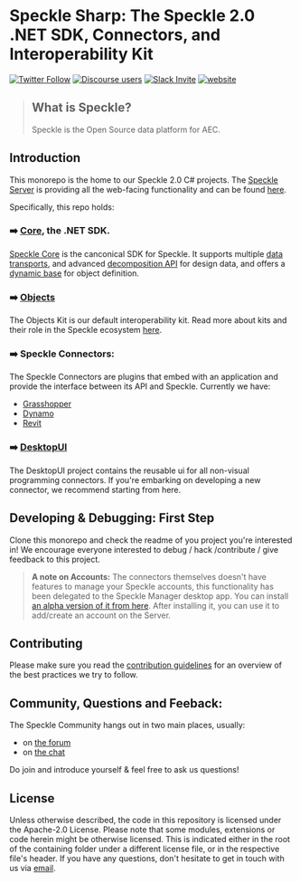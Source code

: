 # Speckle Sharp: The Speckle 2.0 .NET SDK, Connectors, and Interoperability Kit

[![Twitter Follow](https://img.shields.io/twitter/follow/SpeckleSystems?style=social)](https://twitter.com/SpeckleSystems) [![Discourse users](https://img.shields.io/discourse/users?server=https%3A%2F%2Fdiscourse.speckle.works&style=flat-square)](https://discourse.speckle.works)
[![Slack Invite](https://img.shields.io/badge/-slack-grey?style=flat-square&logo=slack)](https://speckle-works.slack.com/join/shared_invite/enQtNjY5Mzk2NTYxNTA4LTU4MWI5ZjdhMjFmMTIxZDIzOTAzMzRmMTZhY2QxMmM1ZjVmNzJmZGMzMDVlZmJjYWQxYWU0MWJkYmY3N2JjNGI) [![website](https://img.shields.io/badge/www-speckle.systems-royalblue?style=flat-square)](https://speckle.systems)


> ## What is Speckle?
> Speckle is the Open Source data platform for AEC. 

## Introduction

This monorepo is the home to our Speckle 2.0 C# projects. The [Speckle Server](https://github.com/specklesystems/Server) is providing all the web-facing functionality and can be found [here](https://github.com/specklesystems/Server). 

Specifically, this repo holds:

### ➡️ [Core](Core), the .NET SDK.

[Speckle Core](Core) is the canconical SDK for Speckle. It supports multiple [data transports](https://discourse.speckle.works/t/core-2-0-transports/919), and advanced [decomposition API](https://discourse.speckle.works/t/core-2-0-decomposition-api/911) for design data, and offers a [dynamic base](https://discourse.speckle.works/t/core-2-0-the-base-object/782) for object definition. 

### ➡️ [Objects](Objects)

The Objects Kit is our default interoperability kit. Read more about kits and their role in the Speckle ecosystem [here](https://discourse.speckle.works/t/introducing-kits-2-0/710).

### ➡️ Speckle Connectors:

The Speckle Connectors are plugins that embed with an application and provide the interface between its API and Speckle. Currently we have: 

- [Grasshopper](ConnectorGrasshopper)
- [Dynamo](ConnectorDynamo)
- [Revit](ConnectorRevit)

### ➡️ [DesktopUI](DesktopUI)

The DesktopUI project contains the reusable ui for all non-visual programming connectors. If you're embarking on developing a new connector, we recommend starting from here.

## Developing & Debugging: First Step

Clone this monorepo and check the readme of you project you're interested in! We encourage everyone interested to debug / hack /contribute / give feedback to this project.

> **A note on Accounts:**
> The connectors themselves doesn't have features to manage your Speckle accounts, this functionality has been delegated to the Speckle Manager desktop app. You can install [an  alpha version of it from here](https://speckle-releases.ams3.digitaloceanspaces.com/manager/SpeckleManager%20Setup.exe). After installing it, you can use it to add/create an account on the Server.

## Contributing

Please make sure you read the [contribution guidelines](.github/CONTRIBUTING.md) for an overview of the best practices we try to follow.

## Community, Questions and Feeback:

The Speckle Community hangs out in two main places, usually:

- on [the forum](https://discourse.speckle.works)
- on [the chat](https://speckle-works.slack.com/join/shared_invite/enQtNjY5Mzk2NTYxNTA4LTU4MWI5ZjdhMjFmMTIxZDIzOTAzMzRmMTZhY2QxMmM1ZjVmNzJmZGMzMDVlZmJjYWQxYWU0MWJkYmY3N2JjNGI)

Do join and introduce yourself & feel free to ask us questions!

## License

Unless otherwise described, the code in this repository is licensed under the Apache-2.0 License. Please note that some modules, extensions or code herein might be otherwise licensed. This is indicated either in the root of the containing folder under a different license file, or in the respective file's header. If you have any questions, don't hesitate to get in touch with us via [email](mailto:hello@speckle.systems).
